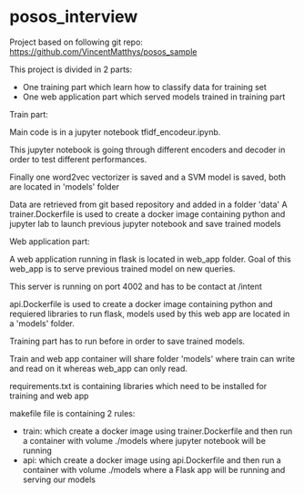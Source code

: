 # posos_interview

Project based on following git repo: https://github.com/VincentMatthys/posos_sample

This project is divided in 2 parts:
- One training part which learn how to classify data for training set
- One web application part which served models trained in training part


Train part:

Main code is in a jupyter notebook tfidf_encodeur.ipynb. 

This jupyter notebook is going through different encoders and decoder in order to test different performances.

Finally one word2vec vectorizer is saved and a SVM model is saved, both are located in 'models' folder

Data are retrieved from git based repository and added in a folder 'data'
A trainer.Dockerfile is used to create a docker image containing python and jupyter lab to launch previous jupyter notebook and save trained models


Web application part:

A web application running in flask is located in web_app folder. Goal of this web_app is to serve previous trained model on new queries.

This server is running on port 4002 and has to be contact at /intent 

api.Dockerfile is used to create a docker image containing python and requiered libraries to run flask,
models used by this web app are located in a 'models' folder.

Training part has to run before in order to save trained models.

Train and web app container will share folder 'models' where train can write and read on it whereas web_app can only read.

requirements.txt is containing libraries which need to be installed for training and web app

makefile file is containing 2 rules:
- train: which create a docker image using trainer.Dockerfile and then run a container with volume ./models where jupyter notebook will be running
- api: which create a docker image using api.Dockerfile and then run a container with volume ./models where a Flask app will be running and serving our models


